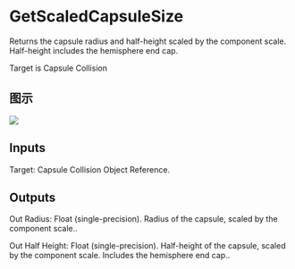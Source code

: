 # GetScaledCapsuleSize

Returns the capsule radius and half-height scaled by the component scale. Half-height includes the hemisphere end cap.

Target is Capsule Collision

## 图示

![]($-20221218-18230427.png)

## Inputs

Target: Capsule Collision Object Reference.  

## Outputs

Out Radius: Float (single-precision). Radius of the capsule, scaled by the component scale..

Out Half Height: Float (single-precision). Half-height of the capsule, scaled by the component scale. Includes the hemisphere end cap..

